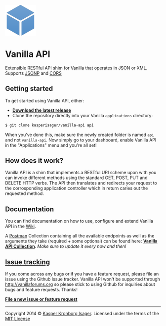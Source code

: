 ![](icon.png)

# Vanilla API

Extensible RESTful API shim for Vanilla that operates in JSON or XML. Supports [JSONP](http://en.wikipedia.org/wiki/JSONP) and [CORS](http://en.wikipedia.org/wiki/Cross-origin_resource_sharing)


## Getting started

To get started using Vanilla API, either:

- [__Download the latest release__](https://github.com/kasperisager/vanilla-api/releases)
- Clone the repository directly into your Vanilla `applications` directory:

```sh
$ git clone kasperisager/vanilla-api api
```

When you've done this, make sure the newly created folder is named `api` and not `vanilla-api`. Now simply go to your dashboard, enable Vanilla API in the "Applications" menu and you're all set!


## How does it work?

Vanilla API is a shim that implements a RESTful URI scheme upon with you can invoke different methods using the standard GET, POST, PUT and DELETE HTTP verbs. The API then translates and redirects your request to the corrosponding application controller which in return caries out the requested method.


## Documentation

You can find documentation on how to use, configure and extend Vanilla API in the [Wiki](https://github.com/kasperisager/vanilla-api/wiki).

A [Postman](http://getpostman.com) Collection containing all the available endpoints as well as the arguments they take (required + some optional) can be found here: [__Vanilla API Collection__](https://www.getpostman.com/collections/88c667ea752bc4f0186e). _Make sure to update it every now and then!_


## [Issue tracking](https://github.com/kasperisager/vanilla-api/issues)

If you come across any bugs or if you have a feature request, please file an issue using the Github Issue tracker. Vanilla API won't be supported through http://vanillaforums.org so please stick to using Github for inquiries about bugs and feature requests. Thanks!

[__File a new issue or feature request__](https://github.com/kasperisager/vanilla-api/issues/new)

---

Copyright 2014 © [Kasper Kronborg Isager](http://kasperisager.github.io). Licensed under the terms of the [MIT License](LICENSE.md)
